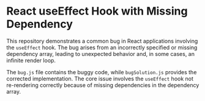 # React useEffect Hook with Missing Dependency

This repository demonstrates a common bug in React applications involving the `useEffect` hook.  The bug arises from an incorrectly specified or missing dependency array, leading to unexpected behavior and, in some cases, an infinite render loop.

The `bug.js` file contains the buggy code, while `bugSolution.js` provides the corrected implementation.  The core issue involves the `useEffect` hook not re-rendering correctly because of missing dependencies in the dependency array.